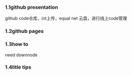 ### 1.1github presentation
github code仓库，int上传，equal net 云盘，进行线上code管理
### 1.2github pages
### 1.3how to
need downnode
### 1.4litle tips
 